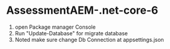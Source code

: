 # AssessmentAEM-.net-core-6

1. open Package manager Console
2. Run "Update-Database" for migrate database
3. Noted make sure change Db Connection at appsettings.json
